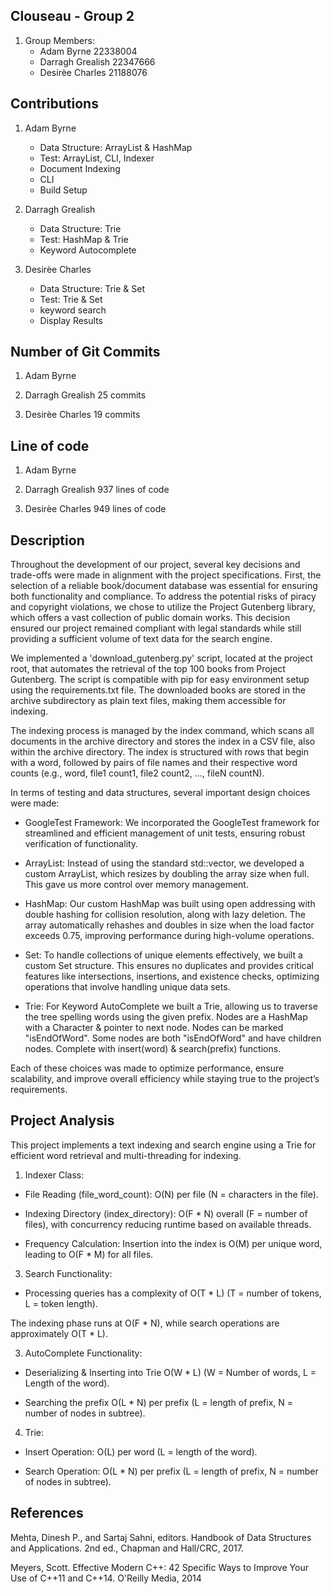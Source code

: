 ## Clouseau - Group 2
1. Group Members:
    - Adam Byrne 22338004
    - Darragh Grealish 22347666
    - Desirèe Charles 21188076

## Contributions 
1. Adam Byrne
    - Data Structure: ArrayList & HashMap
    - Test: ArrayList, CLI, Indexer
    - Document Indexing
    - CLI
    - Build Setup 

2. Darragh Grealish
    - Data Structure: Trie
    - Test: HashMap & Trie
    - Keyword Autocomplete 
    

3. Desirèe Charles
    - Data Structure: Trie & Set
    - Test: Trie & Set
    - keyword search
    - Display Results

## Number of Git Commits
1. Adam Byrne

2. Darragh Grealish
25 commits 

3. Desirèe Charles
19 commits

## Line of code
1. Adam Byrne

2. Darragh Grealish
937 lines of code

3. Desirèe Charles
949 lines of code 

## Description 

Throughout the development of our project, several key decisions and trade-offs were made in alignment with the project specifications. First, the selection of a reliable book/document database was essential for ensuring both functionality and compliance. To address the potential risks of piracy and copyright violations, we chose to utilize the Project Gutenberg library, which offers a vast collection of public domain works. This decision ensured our project remained compliant with legal standards while still providing a sufficient volume of text data for the search engine.

We implemented a 'download_gutenberg.py' script, located at the project root, that automates the retrieval of the top 100 books from Project Gutenberg. The script is compatible with pip for easy environment setup using the requirements.txt file. The downloaded books are stored in the archive subdirectory as plain text files, making them accessible for indexing.

The indexing process is managed by the index command, which scans all documents in the archive directory and stores the index in a CSV file, also within the archive directory. The index is structured with rows that begin with a word, followed by pairs of file names and their respective word counts (e.g., word, file1 count1, file2 count2, ..., fileN countN).

In terms of testing and data structures, several important design choices were made:

- GoogleTest Framework: We incorporated the GoogleTest framework for streamlined and efficient management of unit tests, ensuring robust verification of functionality.

- ArrayList: Instead of using the standard std::vector, we developed a custom ArrayList, which resizes by doubling the array size when full. This gave us more control over memory management.

- HashMap: Our custom HashMap was built using open addressing with double hashing for collision resolution, along with lazy deletion. The array automatically rehashes and doubles in size when the load factor exceeds 0.75, improving performance during high-volume operations.

- Set: To handle collections of unique elements effectively, we built a custom Set structure. This ensures no duplicates and provides critical features like intersections, insertions, and existence checks, optimizing operations that involve handling unique data sets.

- Trie: For Keyword AutoComplete we built a Trie, allowing us to traverse the tree spelling words using the given prefix. Nodes are a HashMap with a Character & pointer to next node. Nodes can be marked "isEndOfWord". Some nodes are both "isEndOfWord" and have children nodes. Complete with insert(word) & search(prefix) functions.

Each of these choices was made to optimize performance, ensure scalability, and improve overall efficiency while staying true to the project’s requirements.

## Project Analysis
This project implements a text indexing and search engine using a Trie for efficient word retrieval and multi-threading for indexing.

1. Indexer Class:

- File Reading (file_word_count): O(N) per file (N = characters in the file).

- Indexing Directory (index_directory): O(F * N) overall (F = number of files), with concurrency reducing runtime based on available threads.

- Frequency Calculation: Insertion into the index is O(M) per unique word, leading to O(F * M) for all files.

3. Search Functionality:

- Processing queries has a complexity of O(T * L) (T = number of tokens, L = token length).

The indexing phase runs at O(F * N), while search operations are approximately O(T * L). 

3. AutoComplete Functionality:

- Deserializing & Inserting into Trie O(W * L) (W = Number of words, L = Length of the word).

- Searching the prefix O(L * N) per prefix (L = length of prefix, N = number of nodes in subtree).

4. Trie:

- Insert Operation: O(L) per word (L = length of the word).

- Search Operation: O(L * N) per prefix (L = length of prefix, N = number of nodes in subtree).

## References

Mehta, Dinesh P., and Sartaj Sahni, editors. Handbook of Data Structures and Applications. 2nd ed., Chapman and Hall/CRC, 2017.

Meyers, Scott. Effective Modern C++: 42 Specific Ways to Improve Your Use of C++11 and C++14. O'Reilly Media, 2014